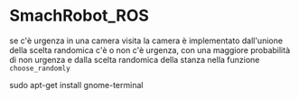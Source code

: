 # SmachRobot_ROS

se c'è urgenza in una camera visita la camera è implementato dall'unione della scelta randomica c'è o non c'è urgenza, con una maggiore probabilità di non urgenza e dalla scelta randomica della stanza nella funzione ```choose_randomly ```



sudo apt-get install gnome-terminal

